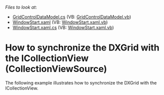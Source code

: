 <!-- default file list -->
*Files to look at*:

* [GridControlDataModel.cs](./CS/GridControlViewModel/GridControlDataModel.cs) (VB: [GridControlDataModel.vb](./VB/GridControlViewModel/GridControlDataModel.vb))
* [WindowStart.xaml](./CS/GridControlViewModel/WindowStart.xaml) (VB: [WindowStart.xaml.vb](./VB/GridControlViewModel/WindowStart.xaml.vb))
* [WindowStart.xaml.cs](./CS/GridControlViewModel/WindowStart.xaml.cs) (VB: [WindowStart.xaml.vb](./VB/GridControlViewModel/WindowStart.xaml.vb))
<!-- default file list end -->
# How to synchronize the DXGrid with the ICollectionView (CollectionViewSource)


<p>The following example illustrates how to synchronize the DXGrid with the ICollectionView.</p>

<br/>



